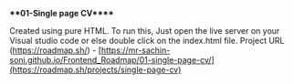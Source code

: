 ****\*\*****01-Single page CV****\*\*\*\*****

Created using pure HTML.
To run this, Just open the live server on your Visual studio code or else double click on the index.html file.
Project URL (https://roadmap.sh/) - [https://mr-sachin-soni.github.io/Frontend_Roadmap/01-single-page-cv/](https://roadmap.sh/projects/single-page-cv)
